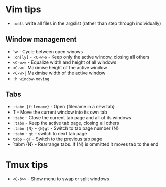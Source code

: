 # Vim tips
- `:wall` write all files in the argslist (rather than step through individually)

## Window management
- `<C-w>w - Cycle between open winows
- `:on[ly]` - `<C-w>o` - Keep only the active window, closing all others
- `<C-w>=` - Equalize width and height of all windows
- `<C-w>_` Maximise height of the active window
- `<C-w>|` Maximise width of the active window
- `:h window-moving`

## Tabs
- `:tabe {filename}` - Open {filename in a new tab}
- <C-w>T - Move the current window into its own tab
- `:tabc` - Close the current tab page and all of its windows
- `:tabo` - Keep the active tab page, closing all others
- `:tabn {N}` - `{N}gt` - Switch to tab page number {N}
- `:tabn` - `gt` - switch to next tab page
- `tabp` - `gT` - Switch to the previous tab page
- `tabm {N} - Rearrange tabs. If {N} is ommitted it moves tab to the end

# Tmux tips
- `<C-b>>` - Show menu to swap or split windows
